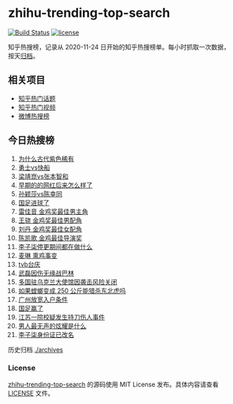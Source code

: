 # zhihu-trending-top-search

[![Build Status](https://github.com/justjavac/zhihu-trending-top-search/workflows/ci/badge.svg?branch=main)](https://github.com/justjavac/zhihu-trending-top-search/actions)
[![license](https://img.shields.io/github/license/justjavac/zhihu-trending-top-search)](https://github.com/justjavac/zhihu-trending-top-search/blob/main/LICENSE)

知乎热搜榜，记录从 2020-11-24 日开始的知乎热搜榜单。每小时抓取一次数据，按天[归档](./archives)。

## 相关项目

- [知乎热门话题](https://github.com/justjavac/zhihu-trending-hot-questions)
- [知乎热门视频](https://github.com/justjavac/zhihu-trending-hot-video)
- [微博热搜榜](https://github.com/justjavac/weibo-trending-hot-search)

## 今日热搜榜

<!-- BEGIN -->
<!-- 最后更新时间 Thu Nov 21 2024 21:24:07 GMT+0800 (China Standard Time) -->

1. [为什么古代紫色稀有](https://www.zhihu.com/search?q=%E4%B8%BA%E4%BB%80%E4%B9%88%E5%8F%A4%E4%BB%A3%E7%B4%AB%E8%89%B2%E7%A8%80%E6%9C%89)
1. [勇士vs快船](https://www.zhihu.com/search?q=%E5%8B%87%E5%A3%ABvs%E5%BF%AB%E8%88%B9)
1. [梁靖崑vs张本智和](https://www.zhihu.com/search?q=%E6%A2%81%E9%9D%96%E5%B4%91vs%E5%BC%A0%E6%9C%AC%E6%99%BA%E5%92%8C)
1. [早期的的网红后来怎么样了](https://www.zhihu.com/search?q=%E6%97%A9%E6%9C%9F%E7%9A%84%E7%9A%84%E7%BD%91%E7%BA%A2%E5%90%8E%E6%9D%A5%E6%80%8E%E4%B9%88%E6%A0%B7%E4%BA%86)
1. [孙颖莎vs陈幸同](https://www.zhihu.com/search?q=%E5%AD%99%E9%A2%96%E8%8E%8Evs%E9%99%88%E5%B9%B8%E5%90%8C)
1. [国足进球了](https://www.zhihu.com/search?q=%E5%9B%BD%E8%B6%B3%E8%BF%9B%E7%90%83%E4%BA%86)
1. [雷佳音 金鸡奖最佳男主角](https://www.zhihu.com/search?q=%E9%9B%B7%E4%BD%B3%E9%9F%B3%20%E9%87%91%E9%B8%A1%E5%A5%96%E6%9C%80%E4%BD%B3%E7%94%B7%E4%B8%BB%E8%A7%92)
1. [王骁 金鸡奖最佳男配角](https://www.zhihu.com/search?q=%E7%8E%8B%E9%AA%81%20%E9%87%91%E9%B8%A1%E5%A5%96%E6%9C%80%E4%BD%B3%E7%94%B7%E9%85%8D%E8%A7%92)
1. [刘丹 金鸡奖最佳女配角](https://www.zhihu.com/search?q=%E5%88%98%E4%B8%B9%20%E9%87%91%E9%B8%A1%E5%A5%96%E6%9C%80%E4%BD%B3%E5%A5%B3%E9%85%8D%E8%A7%92)
1. [陈凯歌 金鸡最佳导演奖](https://www.zhihu.com/search?q=%E9%99%88%E5%87%AF%E6%AD%8C%20%E9%87%91%E9%B8%A1%E6%9C%80%E4%BD%B3%E5%AF%BC%E6%BC%94%E5%A5%96)
1. [李子柒停更期间都在做什么](https://www.zhihu.com/search?q=%E6%9D%8E%E5%AD%90%E6%9F%92%E5%81%9C%E6%9B%B4%E6%9C%9F%E9%97%B4%E9%83%BD%E5%9C%A8%E5%81%9A%E4%BB%80%E4%B9%88)
1. [麦琳 熏鸡事变](https://www.zhihu.com/search?q=%E9%BA%A6%E7%90%B3%20%E7%86%8F%E9%B8%A1%E4%BA%8B%E5%8F%98)
1. [tvb台庆](https://www.zhihu.com/search?q=tvb%E5%8F%B0%E5%BA%86)
1. [武磊因伤无缘战巴林](https://www.zhihu.com/search?q=%E6%AD%A6%E7%A3%8A%E5%9B%A0%E4%BC%A4%E6%97%A0%E7%BC%98%E6%88%98%E5%B7%B4%E6%9E%97)
1. [多国驻乌克兰大使馆因袭击风险关闭](https://www.zhihu.com/search?q=%E5%A4%9A%E5%9B%BD%E9%A9%BB%E4%B9%8C%E5%85%8B%E5%85%B0%E5%A4%A7%E4%BD%BF%E9%A6%86%E5%9B%A0%E8%A2%AD%E5%87%BB%E9%A3%8E%E9%99%A9%E5%85%B3%E9%97%AD)
1. [如果螳螂变成 250 公斤能猎杀东北虎吗](https://www.zhihu.com/search?q=%E5%A6%82%E6%9E%9C%E8%9E%B3%E8%9E%82%E5%8F%98%E6%88%90%20250%20%E5%85%AC%E6%96%A4%E8%83%BD%E7%8C%8E%E6%9D%80%E4%B8%9C%E5%8C%97%E8%99%8E%E5%90%97)
1. [广州放宽入户条件](https://www.zhihu.com/search?q=%E5%B9%BF%E5%B7%9E%E6%94%BE%E5%AE%BD%E5%85%A5%E6%88%B7%E6%9D%A1%E4%BB%B6)
1. [国足赢了](https://www.zhihu.com/search?q=%E5%9B%BD%E8%B6%B3%E8%B5%A2%E4%BA%86)
1. [江苏一院校疑发生持刀伤人事件](https://www.zhihu.com/search?q=%E6%B1%9F%E8%8B%8F%E4%B8%80%E9%99%A2%E6%A0%A1%E7%96%91%E5%8F%91%E7%94%9F%E6%8C%81%E5%88%80%E4%BC%A4%E4%BA%BA%E4%BA%8B%E4%BB%B6)
1. [男人最无声的炫耀是什么](https://www.zhihu.com/search?q=%E7%94%B7%E4%BA%BA%E6%9C%80%E6%97%A0%E5%A3%B0%E7%9A%84%E7%82%AB%E8%80%80%E6%98%AF%E4%BB%80%E4%B9%88)
1. [李子柒身份证已改名](https://www.zhihu.com/search?q=%E6%9D%8E%E5%AD%90%E6%9F%92%E8%BA%AB%E4%BB%BD%E8%AF%81%E5%B7%B2%E6%94%B9%E5%90%8D)

<!-- END -->

历史归档 [./archives](./archives)

### License

[zhihu-trending-top-search](https://github.com/justjavac/zhihu-trending-top-search) 的源码使用 MIT License
发布。具体内容请查看 [LICENSE](./LICENSE) 文件。
